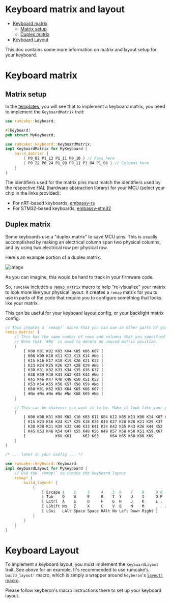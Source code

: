 # Keyboard matrix and layout

<!--toc:start-->

- [Keyboard matrix](#keyboard-matrix)
  - [Matrix setup](#matrix-setup)
  - [Duplex matrix](#duplex-matrix)
- [Keyboard Layout](#keyboard-layout)
<!--toc:end-->

This doc contains some more information on matrix and layout setup for your keyboard.

# Keyboard matrix

## Matrix setup

In the [templates](https://github.com/Univa/rumcake-templates), you will see that
to implement a keyboard matrix, you need to implement the `KeyboardMatrix` trait:

```rust
use rumcake::keyboard;

#[keyboard]
pub struct MyKeyboard;

use rumcake::keyboard::KeyboardMatrix;
impl KeyboardMatrix for MyKeyboard {
    build_matrix! {
        { P0_02 P1_13 P1_11 P0_10 } // Rows here
        { P0_22 P0_24 P1_00 P0_11 P1_04 P1_06 } // Columns here
    }
}
```

The identifiers used for the matrix pins must match the identifiers used by the respective
HAL (hardware abstraction library) for your MCU (select your chip in the links provided):

- For nRF-based keyboards, [embassy-rs](https://docs.embassy.dev/embassy-nrf/git/nrf52840/gpio/trait.Pin.html#implementors)
- For STM32-based keyboards, [embassy-stm32](https://docs.embassy.dev/embassy-stm32/git/stm32f072cb/gpio/trait.Pin.html#implementors)

## Duplex matrix

Some keyboards use a "duplex matrix" to save MCU pins. This is usually accomplished
by making an electrical column span two physical columns, and by using two electrical
row per physical row.

Here's an example portion of a duplex matrix:

![image](https://github.com/Univa/rumcake/assets/41708691/96d35331-ee9d-4be0-990c-64aaed083c3d)

As you can imagine, this would be hard to track in your firmware code.

So, `rumcake` includes a `remap_matrix` macro to help "re-visualize" your matrix to look
more like your physical layout. It creates a `remap` matrix for you to use in parts of
the code that require you to configure something that looks like your matrix.

This can be useful for your keyboard layout config, or your backlight matrix config:

```rust
// This creates a `remap!` macro that you can use in other parts of your config.
remap_matrix! {
    // This has the same number of rows and columns that you specified in `build_matrix!`
    // Note that `#No` is used to denote an unused matrix position.
    {
        [ K00 K01 K02 K03 K04 K05 K06 K07 ]
        [ K08 K09 K10 K11 K12 K13 K14 #No ]
        [ K15 K16 K17 K18 K19 K20 K21 K22 ]
        [ K23 K24 K25 K26 K27 K28 K29 #No ]
        [ K30 K31 K32 K33 K34 K35 K36 K37 ]
        [ K38 K39 K40 K41 K42 K43 K44 #No ]
        [ K45 K46 K47 K48 K49 K50 K51 K52 ]
        [ K53 K54 K55 K56 K57 K58 K59 #No ]
        [ K60 K61 K62 K63 K64 K65 K66 K67 ]
        [ #No #No #No #No #No K68 K69 #No ]
    }

    // This can be whatever you want it to be. Make it look like your physical layout!
    {
        [ K00 K08 K01 K09 K02 K10 K03 K11 K04 K12 K05 K13 K06 K14 K07 K22 ]
        [ K15 K23 K16 K24 K17 K25 K18 K26 K19 K27 K20 K28 K21 K29 K37     ]
        [ K30 K38 K31 K39 K32 K40 K33 K41 K34 K42 K35 K43 K36 K44 K52     ]
        [ K45 K53 K46 K54 K47 K55 K48 K56 K49 K57 K50 K58 K51 K59 K67     ]
        [             K60 K61     K62 K63     K64 K65 K68 K66 K69         ]
    }
}

/* ... later in your config ... */

use rumcake::keyboard::Keyboard;
impl KeyboardLayout for MyKeyboard {
    // Use the `remap!` to create the keyboard layout
    remap! {
        build_layout! {
            {
                [ Escape 1    2     3     4    5  6    7    8     9 0 -    =   '\\'   Delete Home ]
                [ Tab    Q    W     E     R    T  Y    U    I     O P '['  ']' BSpace PgUp   ]
                [ LCtrl  A    S     D     F    G  H    J    K     L ; '\'' No  Enter  PgDown ]
                [ LShift No   Z     X     C    V  B    N    M     , . /    Up  No     End    ]
                [ LGui   LAlt Space Space RAlt No Left Down Right ]
            }
        }
    }
}
```

# Keyboard Layout

To implement a keyboard layout, you must implement the `KeyboardLayout` trait. See above for an example.
It's recommended to use rumcake's `build_layout!` macro, which is simply a wrapper around `keyberon`'s [`layout!` macro](https://github.com/TeXitoi/keyberon/blob/a423de29a9cf0e9e4d3bdddc6958657662c46e01/src/layout.rs#L5).

Please follow keyberon's macro instructions there to set up your keyboard layout.
